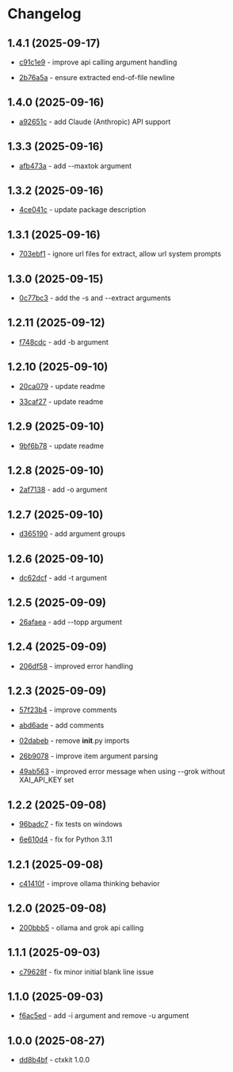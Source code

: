 # Changelog

## 1.4.1 (2025-09-17)

- [c91c1e9](https://github.com/craigahobbs/ctxkit/commit/c91c1e9) - improve api calling argument handling

- [2b76a5a](https://github.com/craigahobbs/ctxkit/commit/2b76a5a) - ensure extracted end-of-file newline

## 1.4.0 (2025-09-16)

- [a92651c](https://github.com/craigahobbs/ctxkit/commit/a92651c) - add Claude \(Anthropic\) API support

## 1.3.3 (2025-09-16)

- [afb473a](https://github.com/craigahobbs/ctxkit/commit/afb473a) - add --maxtok argument

## 1.3.2 (2025-09-16)

- [4ce041c](https://github.com/craigahobbs/ctxkit/commit/4ce041c) - update package description

## 1.3.1 (2025-09-16)

- [703ebf1](https://github.com/craigahobbs/ctxkit/commit/703ebf1) - ignore url files for extract, allow url system prompts

## 1.3.0 (2025-09-15)

- [0c77bc3](https://github.com/craigahobbs/ctxkit/commit/0c77bc3) - add the -s and --extract arguments

## 1.2.11 (2025-09-12)

- [f748cdc](https://github.com/craigahobbs/ctxkit/commit/f748cdc) - add -b argument

## 1.2.10 (2025-09-10)

- [20ca079](https://github.com/craigahobbs/ctxkit/commit/20ca079) - update readme

- [33caf27](https://github.com/craigahobbs/ctxkit/commit/33caf27) - update readme

## 1.2.9 (2025-09-10)

- [9bf6b78](https://github.com/craigahobbs/ctxkit/commit/9bf6b78) - update readme

## 1.2.8 (2025-09-10)

- [2af7138](https://github.com/craigahobbs/ctxkit/commit/2af7138) - add -o argument

## 1.2.7 (2025-09-10)

- [d365190](https://github.com/craigahobbs/ctxkit/commit/d365190) - add argument groups

## 1.2.6 (2025-09-10)

- [dc62dcf](https://github.com/craigahobbs/ctxkit/commit/dc62dcf) - add -t argument

## 1.2.5 (2025-09-09)

- [26afaea](https://github.com/craigahobbs/ctxkit/commit/26afaea) - add --topp argument

## 1.2.4 (2025-09-09)

- [206df58](https://github.com/craigahobbs/ctxkit/commit/206df58) - improved error handling

## 1.2.3 (2025-09-09)

- [57f23b4](https://github.com/craigahobbs/ctxkit/commit/57f23b4) - improve comments

- [abd6ade](https://github.com/craigahobbs/ctxkit/commit/abd6ade) - add comments

- [02dabeb](https://github.com/craigahobbs/ctxkit/commit/02dabeb) - remove __init__.py imports

- [26b9078](https://github.com/craigahobbs/ctxkit/commit/26b9078) - improve item argument parsing

- [49ab563](https://github.com/craigahobbs/ctxkit/commit/49ab563) - improved error message when using --grok without XAI_API_KEY set

## 1.2.2 (2025-09-08)

- [96badc7](https://github.com/craigahobbs/ctxkit/commit/96badc7) - fix tests on windows

- [6e610d4](https://github.com/craigahobbs/ctxkit/commit/6e610d4) - fix for Python 3.11

## 1.2.1 (2025-09-08)

- [c41410f](https://github.com/craigahobbs/ctxkit/commit/c41410f) - improve ollama thinking behavior

## 1.2.0 (2025-09-08)

- [200bbb5](https://github.com/craigahobbs/ctxkit/commit/200bbb5) - ollama and grok api calling

## 1.1.1 (2025-09-03)

- [c79628f](https://github.com/craigahobbs/ctxkit/commit/c79628f) - fix minor initial blank line issue

## 1.1.0 (2025-09-03)

- [f6ac5ed](https://github.com/craigahobbs/ctxkit/commit/f6ac5ed) - add -i argument and remove -u argument

## 1.0.0 (2025-08-27)

- [dd8b4bf](https://github.com/craigahobbs/ctxkit/commit/dd8b4bf) - ctxkit 1.0.0
